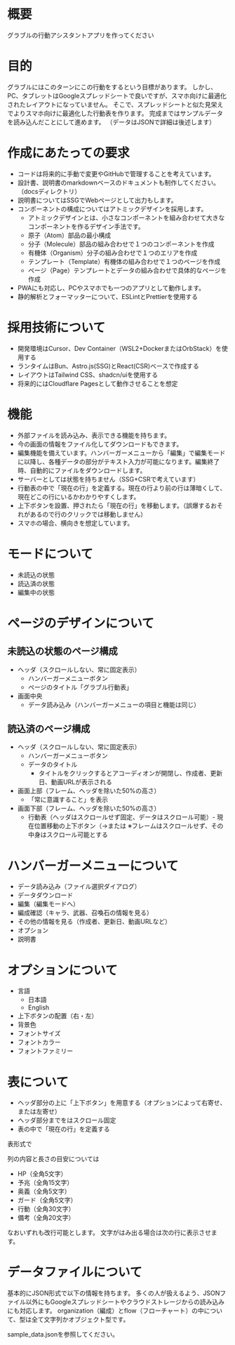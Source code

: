 # 概要

グラブルの行動アシスタントアプリを作ってください

# 目的

グラブルにはこのターンにこの行動をするという目標があります。
しかし、PC、タブレットはGoogleスプレッドシートで良いですが、スマホ向けに最適化されたレイアウトになっていません。
そこで、スプレッドシートと似た見栄えでよりスマホ向けに最適化した行動表を作ります。
完成まではサンプルデータを読み込んだことにして進めます。 （データはJSONで詳細は後述します）

# 作成にあたっての要求

- コードは将来的に手動で変更やGitHubで管理することを考えています。
- 設計書、説明書のmarkdownベースのドキュメントも制作してください。（docsディレクトリ）
- 説明書についてはSSGでWebページとして出力もします。
- コンポーネントの構成についてはアトミックデザインを採用します。
  - アトミックデザインとは、小さなコンポーネントを組み合わせて大きなコンポーネントを作るデザイン手法です。
  - 原子（Atom）部品の最小構成
  - 分子（Molecule）部品の組み合わせで１つのコンポーネントを作成
  - 有機体（Organism）分子の組み合わせで１つのエリアを作成
  - テンプレート（Template）有機体の組み合わせで１つのページを作成
  - ページ（Page）テンプレートとデータの組み合わせで具体的なページを作成
- PWAにも対応し、PCやスマホでも一つのアプリとして動作します。
- 静的解析とフォーマッターについて、ESLintとPrettierを使用する

# 採用技術について

- 開発環境はCursor、Dev Container（WSL2+DockerまたはOrbStack）を使用する
- ランタイムはBun、Astro.js(SSG)とReact(CSR)ベースで作成する
- レイアウトはTailwind CSS、shadcn/uiを使用する
- 将来的にはCloudflare Pagesとして動作させることを想定

# 機能

- 外部ファイルを読み込み、表示できる機能を持ちます。
- 今の画面の情報をファイル化してダウンロードもできます。
- 編集機能を備えています。ハンバーガーメニューから「編集」で編集モードに以降し、各種データの部分がテキスト入力が可能になります。編集終了時、自動的にファイルをダウンロードします。
- サーバーとしては状態を持ちません（SSG+CSRで考えています）
- 行動表の中で「現在の行」を定義する。現在の行より前の行は薄暗くして、現在どこの行にいるかわかりやすくします。
- 上下ボタンを設置、押されたら「現在の行」を移動します。（誤爆するおそれがあるので行のクリックでは移動しません）
- スマホの場合、横向きを想定しています。

# モードについて

- 未読込の状態
- 読込済の状態
- 編集中の状態

# ページのデザインについて

## 未読込の状態のページ構成

- ヘッダ（スクロールしない、常に固定表示）
  - ハンバーガーメニューボタン
  - ページのタイトル「グラブル行動表」
- 画面中央
  - データ読み込み（ハンバーガーメニューの項目と機能は同じ）

## 読込済のページ構成

- ヘッダ（スクロールしない、常に固定表示）
  - ハンバーガーメニューボタン
  - データのタイトル
    - タイトルをクリックするとアコーディオンが開閉し、作成者、更新日、動画URLが表示される
- 画面上部（フレーム、ヘッダを除いた50%の高さ）
  - 「常に意識すること」を表示
- 画面下部（フレーム、ヘッダを除いた50%の高さ）
  - 行動表（ヘッダはスクロールせず固定、データはスクロール可能）- 現在位置移動の上下ボタン（→または
    ※フレームはスクロールせず、その中身はスクロール可能とする

##

# ハンバーガーメニューについて

- データ読み込み（ファイル選択ダイアログ）
- データダウンロード
- 編集（編集モードへ）
- 編成確認（キャラ、武器、召喚石の情報を見る）
- その他の情報を見る（作成者、更新日、動画URLなど）
- オプション
- 説明書

# オプションについて

- 言語
  - 日本語
  - English
- 上下ボタンの配置（右・左）
- 背景色
- フォントサイズ
- フォントカラー
- フォントファミリー

# 表について

- ヘッダ部分の上に「上下ボタン」を用意する（オプションによって右寄せ、または左寄せ）
- ヘッダ部分までをはスクロール固定
- 表の中で「現在の行」を定義する

表形式で

列の内容と長さの目安については

- HP（全角5文字）
- 予兆（全角15文字）
- 奥義（全角5文字）
- ガード（全角5文字）
- 行動（全角30文字）
- 備考（全角20文字）

なおいずれも改行可能とします。
文字がはみ出る場合は次の行に表示させます。

# データファイルについて

基本的にJSON形式で以下の情報を持ちます。
多くの人が扱えるよう、JSONファイル以外にもGoogleスプレッドシートやクラウドストレージからの読み込みにも対応します。
organization（編成）とflow（フローチャート）の中について、型は全て文字列かオブジェクト型です。

sample_data.jsonを参照してください。
